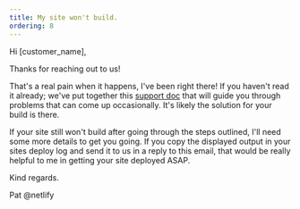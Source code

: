 ```yaml
---
title: My site won't build.
ordering: 8
---
```


Hi [customer_name],

Thanks for reaching out to us!

That's a real pain when it happens, I've been right there! If you haven't read it already; we've put together this [support doc](https://www.netlify.com/docs/build-gotchas/) that will guide you through problems that can come up occasionally. It's likely the solution for your build is there.

If your site still won't build after going through the steps outlined, I'll need some more details to get you going. If you copy the displayed output in your sites deploy log and send it to us in a reply to this email, that would be really helpful to me in getting your site deployed ASAP.

Kind regards.

Pat @netlify
